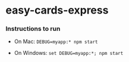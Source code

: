 # easy-cards-express

### Instructions to run

- On Mac: `DEBUG=myapp:* npm start`

- On Windows: `set DEBUG=myapp:*; npm start`
